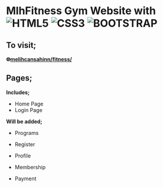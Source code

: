 # MlhFitness Gym Website with ![HTML5](https://img.shields.io/badge/html5-%23E34F26.svg?style=for-the-badge&logo=html5&logoColor=white) ![CSS3](https://img.shields.io/badge/css3-%231572B6.svg?style=for-the-badge&logo=css3&logoColor=white) ![BOOTSTRAP](https://img.shields.io/badge/bootstrap-purple.svg?style=for-the-badge&logo=bootstrap&logoColor=white)

## To visit;

**<p>🌐[melihcansahinn/fitness/](https://melihcansahinn.github.io/fitness/)</p>**

## Pages;

**Includes;**

+ Home Page
+ Login Page

**Will be added;**

- Programs

- Register

- Profile

- Membership

- Payment
